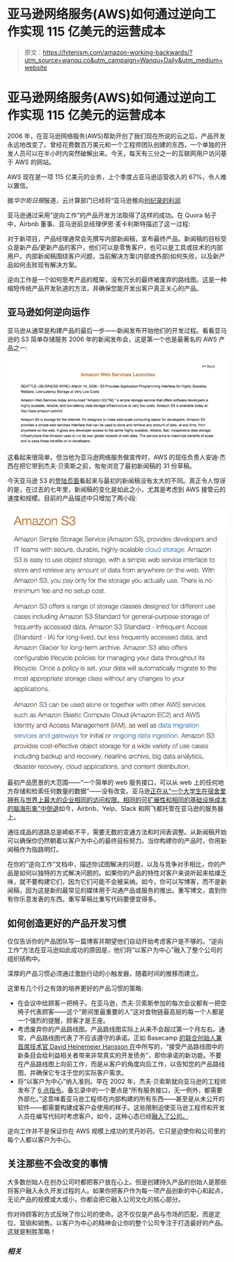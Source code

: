 # 亚马逊网络服务(AWS)如何通过逆向工作实现 115 亿美元的运营成本

> 原文：<https://hitenism.com/amazon-working-backwards/?utm_source=wanqu.co&utm_campaign=Wanqu+Daily&utm_medium=website>

# 亚马逊网络服务(AWS)如何通过逆向工作实现 115 亿美元的运营成本

2006 年，在亚马逊网络服务(AWS)帮助开创了我们现在所说的云之后，产品开发永远地改变了。曾经花费数百万美元和一个工程师团队创建的东西，一个单独的开发人员可以在半小时内突然破解出来。今天，每天有三分之一的互联网用户访问基于 AWS 的网站。

AWS 现在是一项 115 亿美元的业务，上个季度占亚马逊运营收入的 67%，令人难以置信。

据*华尔街日报*报道，云计算部门已经将“亚马逊推向[创纪录的利润](https://www.wsj.com/articles/amazon-reports-surge-in-profit-1461874333)

亚马逊通过采用“逆向工作”的产品开发方法取得了这样的成功。在 Quora 帖子中，Airbnb 董事、亚马逊前总经理伊恩·麦卡利斯特描述了这一过程:

对于新项目，产品经理通常会先撰写内部新闻稿，宣布最终产品。新闻稿的目标受众是新产品/更新产品的客户，他们可以是零售客户，也可以是工具或技术的内部用户。内部新闻稿围绕客户问题，当前解决方案(内部或外部)如何失败，以及新产品如何击败现有解决方案。

逆向工作是一个如何思考产品的框架，没有冗长的最终被废弃的路线图。这是一种缩短传统产品开发轨道的方法，并确保您能开发出客户真正关心的产品。

## 亚马逊如何逆向运作

亚马逊从通常是构建产品的最后一步——新闻发布开始他们的开发过程。看看亚马逊的 S3 简单存储服务 2006 年的新闻发布会，这是第一个也是最著名的 AWS 产品之一:

![screenshot-2016-04-19-10-57-11](img/f9e300ea11f20220007cf4dc67b9fc88.png)

这看起来很简单，但当他为亚马逊网络服务做宣传时，AWS 的现任负责人安迪·杰西在把它带到杰夫·贝索斯之前，匆匆浏览了最初新闻稿的 31 份草稿。

今天亚马逊 S3 的[登陆页面](https://aws.amazon.com/s3/)看起来与最初的新闻稿没有太大的不同。真正令人惊讶的是，在过去的七年里，新闻稿的变化是如此之小，尤其是考虑到 AWS 接管云的速度和规模。目前的产品描述中只增加了两小段:

![screenshot-2016-04-18-11-28-59](img/f57fd5cedac1c86d6f0d28040405afaf.png)

最初产品愿景的大范围——“一个简单的 web 服务接口，可以从 web 上的任何地方存储和检索任何数量的数据”——没有改变。亚马逊[正在从“一个大学生在宿舍里拥有与世界上最大的企业相同的访问权限、相同的可扩展性和相同的基础设施成本的脑海形象”中倒退](https://www.linkedin.com/pulse/amazon-web-services-aws-chief-andy-jassy-john-furrier)如今，Airbnb、Yelp、Slack 和网飞都托管在亚马逊的服务器上。

通往成品的道路总是崎岖不平，需要无数的变通方法和时间表调整。从新闻稿开始可以确保你仍然朝着以客户为中心的最终目标努力。当你构建你的产品时，你用新闻稿作为指路明灯。

在你的“逆向工作”文档中，描述你试图解决的问题，以及与竞争对手相比，你的产品是如何以独特的方式解决问题的。如果你的产品的特性对客户来说听起来枯燥乏味，就不要构建它们，因为它们可能不会被采纳。如今，你可以写博客，而不是新闻稿，因为这是新的最常见的媒体用于沟通产品或服务的推出。重写博文，直到你有你乐意发表的东西。重写草稿比重写代码要便宜得多。

## 如何创造更好的产品开发习惯

仅仅告诉你的产品团队写一篇博客并期望他们自动开始考虑客户是不够的。“逆向工作”方法在亚马逊如此成功的原因是，他们将“以客户为中心”融入了整个公司的组织结构中。

深厚的产品习惯必须通过激励行动的小触发器，随着时间的推移而建立。

这里有几个行之有效的培养更好的产品习惯的策略:

*   在会议中给顾客一把椅子。在亚马逊，杰夫·贝索斯参加的每次会议都有一把空椅子代表顾客——这个“房间里最重要的人”这对食物链最高层的每一个人都是一个强烈的提醒，顾客才是王座。
*   考虑废弃你的产品路线图。产品路线图实际上从来不会超过第一个月左右。通常，产品路线图代表了不应该遵守的承诺。正如 Basecamp [的联合创始人兼首席技术官 David Heinemeier Hansson 在](https://signalvnoise.com/posts/694-you-dont-need-a-product-road-map/)中所写的，“接受产品路线图中的新条目会给利益相关者带来非常真实的开发债务”，即你承诺的新功能。不要在产品路线图上向前工作，而是从客户的角度向后工作，以告知您的产品路线图，并确保它专注于您的实际客户需求。
*   将“以客户为中心”纳入准则。早在 2002 年，杰夫·贝索斯就向亚马逊的工程师发布了 [6 点指令](https://plus.google.com/+RipRowan/posts/eVeouesvaVX)。备忘录中的一个要点是“所有服务接口，无一例外，都需要外部化。”这意味着亚马逊工程师在内部构建的所有东西——甚至是从未公开的软件——都需要构建成客户会使用的样子。这些限制迫使亚马逊工程师和开发人员在编写代码时考虑客户。如今，这种心态已经[融入了公司。](https://www.quora.com/Does-Amazon-still-build-all-their-internal-software-around-internal-APIs)

逆向工作并不是保证你在 AWS 规模上成功的灵丹妙药。它只是迫使你和公司里的每个人都以客户为中心。

## 关注那些不会改变的事情

大多数创始人在创办公司时都把客户放在心上。但是创建持久产品的创始人是那些将客户融入永久开发过程的人。如果你把客户作为每一项产品创新的中心和起点，无论产品的规模或大或小，你都会把它融入公司文化的核心部分。

你对待顾客的方式反映了你公司的使命。这不仅仅是产品与市场的匹配，而是定位、营销和销售。以客户为中心的精神会让你的整个公司专注于打造最好的产品。这就是制胜策略！

### *相关*